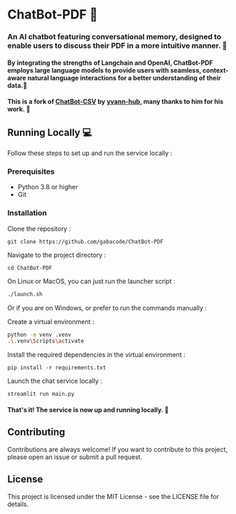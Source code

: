# ChatBot-PDF 🤖

### An AI chatbot featuring conversational memory, designed to enable users to discuss their PDF in a more intuitive manner. 📄

#### By integrating the strengths of Langchain and OpenAI, ChatBot-PDF employs large language models to provide users with seamless, context-aware natural language interactions for a better understanding of their data.🧠

#### This is a fork of [ChatBot-CSV](https://github.com/yvann-hub/ChatBot-CSV) by [yvann-hub](https://github.com/yvann-hub), many thanks to him for his work. 🤗

## Running Locally 💻

Follow these steps to set up and run the service locally :

### Prerequisites
- Python 3.8 or higher
- Git

### Installation

Clone the repository :

`git clone https://github.com/gabacode/ChatBot-PDF`

Navigate to the project directory :

`cd ChatBot-PDF`

On Linux or MacOS, you can just run the launcher script :

```bash
./launch.sh
```

Or if you are on Windows, or prefer to run the commands manually :

Create a virtual environment :

```bash
python -m venv .venv
.\.venv\Scripts\activate
```

Install the required dependencies in the virtual environment :

`pip install -r requirements.txt`

Launch the chat service locally :

`streamlit run main.py`

#### That's it! The service is now up and running locally. 🤗

## Contributing

Contributions are always welcome! If you want to contribute to this project, please open an issue or submit a pull request.

## License

This project is licensed under the MIT License - see the LICENSE file for details.

